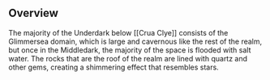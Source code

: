 ## Overview
The majority of the Underdark below [[Crua Clye]] consists of the Glimmersea domain, which is large and cavernous like the rest of the realm, but once in the Middledark, the majority of the space is flooded with salt water. The rocks that are the roof of the realm are lined with quartz and other gems, creating a shimmering effect that resembles stars.